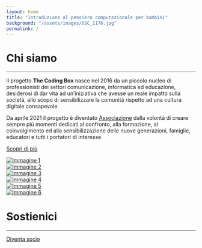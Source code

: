 ```yaml
---
layout: home
title: "Introduzione al pensiero computazionale per bambini"
background: "/assets/images/DSC_1176.jpg"
permalink: /
---
```


# Chi siamo

<hr class="green-divider">

Il progetto **The Coding Box** nasce nel 2016 da un piccolo nucleo di professionisti dei settori comunicazione, informatica ed educazione, desiderosi di dar vita ad un’iniziativa che avesse un reale impatto sulla società, allo scopo di sensibilizzare la comunità rispetto ad una cultura digitale consapevole.

Da aprile 2021 il progetto è diventato <a class="bold-text" href="{{ '/l-associazione' | relative_url }}">Associazione</a> dalla volontà di creare sempre più momenti dedicati al confronto, alla formazione, al coinvolgimento ed alla sensibilizzazione delle nuove generazioni, famiglie, educatori e tutti i portatori di interesse.

<a href="{{ '/' | relative_url }}" class="btn-custom">Scopri di più</a>

<div class="image-grid">
    <div class="image-item">
        <a href="{{ '/assets/images/slideshow/1.jpg' | relative_url }}" data-lightbox="gallery" data-title="Immagine 1">
            <img src="{{ '/assets/images/slideshow/1.jpg' | relative_url }}" alt="Immagine 1">
        </a>
    </div>
    <div class="image-item">
        <a href="{{ '/assets/images/slideshow/2.jpg' | relative_url }}" data-lightbox="gallery" data-title="Immagine 2">
            <img src="{{ '/assets/images/slideshow/2.jpg' | relative_url }}" alt="Immagine 2">
        </a>
    </div>
    <div class="image-item">
        <a href="{{ '/assets/images/slideshow/3.jpg' | relative_url }}" data-lightbox="gallery" data-title="Immagine 3">
            <img src="{{ '/assets/images/slideshow/3.jpg' | relative_url }}" alt="Immagine 3">
        </a>
    </div>
    <div class="image-item">
        <a href="{{ '/assets/images/slideshow/4.png' | relative_url }}" data-lightbox="gallery" data-title="Immagine 4">
            <img src="{{ '/assets/images/slideshow/4.png' | relative_url }}" alt="Immagine 4">
        </a>
    </div>
    <div class="image-item">
        <a href="{{ '/assets/images/slideshow/5.jpg' | relative_url }}" data-lightbox="gallery" data-title="Immagine 5">
            <img src="{{ '/assets/images/slideshow/5.jpg' | relative_url }}" alt="Immagine 5">
        </a>
    </div>
    <div class="image-item">
        <a href="{{ '/assets/images/slideshow/6.jpg' | relative_url }}" data-lightbox="gallery" data-title="Immagine 6">
            <img src="{{ '/assets/images/slideshow/6.jpg' | relative_url }}" alt="Immagine 6">
        </a>
    </div>
</div>

# Sostienici

<hr class="green-divider">

<a href="{{ '/sostienici/' | relative_url }}" class="btn-custom">Diventa sociə</a>
